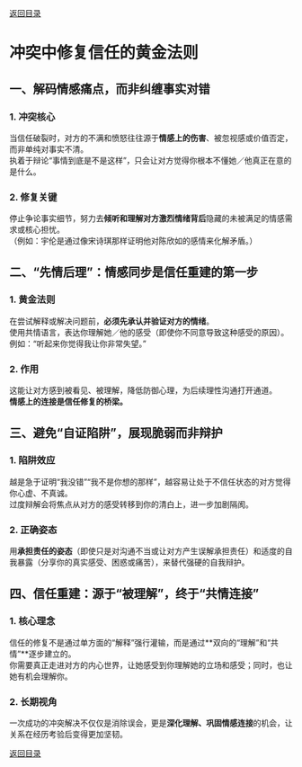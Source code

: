 [返回目录](/README.md)

# 冲突中修复信任的黄金法则

## 一、解码情感痛点，而非纠缠事实对错

### 1. 冲突核心
当信任破裂时，对方的不满和愤怒往往源于**情感上的伤害**、被忽视感或价值否定，而非单纯对事实不清。  
执着于辩论“事情到底是不是这样”，只会让对方觉得你根本不懂她／他真正在意的是什么。

### 2. 修复关键
停止争论事实细节，努力去**倾听和理解对方激烈情绪背后**隐藏的未被满足的情感需求或核心担忧。  
（例如：宇伦是通过像宋诗琪那样证明他对陈欣如的感情来化解矛盾。）

## 二、“先情后理”：情感同步是信任重建的第一步

### 1. 黄金法则
在尝试解释或解决问题前，**必须先承认并验证对方的情绪**。  
使用共情语言，表达你理解她／他的感受（即使你不同意导致这种感受的原因）。  
例如：“听起来你觉得我让你非常失望。”

### 2. 作用
这能让对方感到被看见、被理解，降低防御心理，为后续理性沟通打开通道。  
**情感上的连接是信任修复的桥梁。**

## 三、避免“自证陷阱”，展现脆弱而非辩护

### 1. 陷阱效应
越是急于证明“我没错”“我不是你想的那样”，越容易让处于不信任状态的对方觉得你心虚、不真诚。  
过度辩解会将焦点从对方的感受转移到你的清白上，进一步加剧隔阂。

### 2. 正确姿态
用**承担责任的姿态**（即使只是对沟通不当或让对方产生误解承担责任）和适度的自我暴露（分享你的真实感受、困惑或痛苦），来替代强硬的自我辩护。

## 四、信任重建：源于“被理解”，终于“共情连接”

### 1. 核心理念
信任的修复不是通过单方面的“解释”强行灌输，而是通过**双向的“理解”和“共情”**逐步建立的。  
你需要真正走进对方的内心世界，让她感受到你理解她的立场和感受；同时，也让她有机会理解你。

### 2. 长期视角
一次成功的冲突解决不仅仅是消除误会，更是**深化理解、巩固情感连接**的机会，让关系在经历考验后变得更加坚韧。

[返回目录](/README.md)
